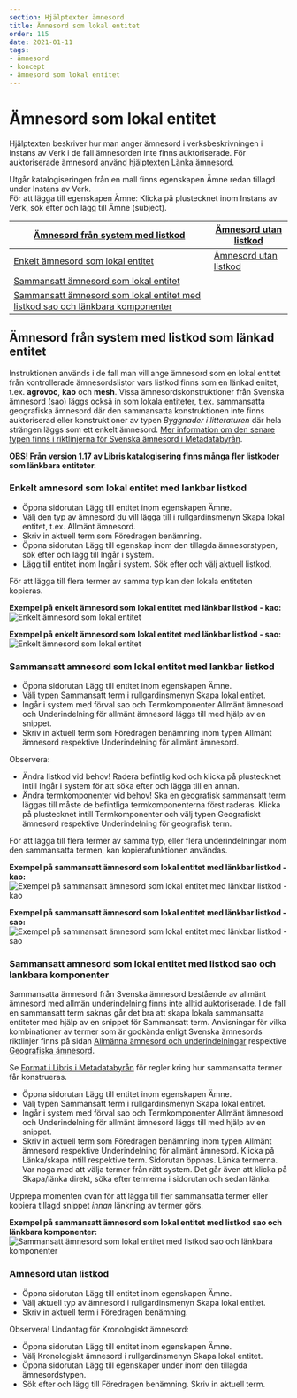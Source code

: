 ```yaml
---
section: Hjälptexter ämnesord
title: Ämnesord som lokal entitet
order: 115
date: 2021-01-11
tags:
- ämnesord
- koncept
- ämnesord som lokal entitet
---
```



# Ämnesord som lokal entitet
Hjälptexten beskriver hur man anger ämnesord i verksbeskrivningen i Instans av Verk i de fall ämnesorden inte finns auktoriserade. För auktoriserade ämnesord [använd hjälptexten Länka ämnesord](https://libris.kb.se/katalogisering/help/workflow-linked-entity-sh).

Utgår katalogiseringen från en mall finns egenskapen Ämne redan tillagd under Instans av Verk. 
<br/>För att lägga till egenskapen Ämne: Klicka på plustecknet inom Instans av Verk, sök efter och lägg till Ämne (subject).

| [Ämnesord från system med listkod](#amnesord-från-system-med-listkod-som-länkad-entitet)  | [Ämnesord utan listkod](#amnesord-utan-listkod)
| ----------- |  ----------- | 
| [Enkelt ämnesord som lokal entitet](#enkelt-amnesord-som-lokal-entitet-med-lankbar-listkod) |  [Ämnesord utan listkod](#amnesord-utan-listkod) |
| [Sammansatt ämnesord som lokal entitet](#sammansatt-amnesord-som-lokal-entitet-med-lankbar-listkod) |
| [Sammansatt ämnesord som lokal entitet med listkod sao och länkbara komponenter](#sammansatt-amnesord-som-lokal-entitet-med-listkod-sao-och-lankbara-komponenter) | |


## Ämnesord från system med listkod som länkad entitet
Instruktionen används i de fall man vill ange ämnesord som en lokal entitet från kontrollerade ämnesordslistor vars listkod finns som en länkad enitet, t.ex. **agrovoc**, **kao** och **mesh**. Vissa ämnesordskonstruktioner från Svenska ämnesord (sao) läggs också in som lokala entiteter, t.ex. sammansatta geografiska ämnesord där den sammansatta konstruktionen inte finns auktoriserad eller konstruktioner av typen *Byggnader i litteraturen* där hela strängen läggs som ett enkelt ämnesord. [Mer information om den senare typen finns i riktlinjerna för Svenska ämnesord i Metadatabyrån](https://metadatabyran.kb.se/amnesord-och-genre-form/svenska-amnesord/sarskilda-amnesomraden/....i-bibeln-i-filmen-i-heraldiken-i-konsten).

**OBS! Från version 1.17 av Libris katalogisering finns många fler listkoder som länkbara entiteter.**

### Enkelt amnesord som lokal entitet med lankbar listkod

* Öppna sidorutan Lägg till entitet inom egenskapen Ämne. 
* Välj den typ av ämnesord du vill lägga till i rullgardinsmenyn Skapa lokal entitet, t.ex. Allmänt ämnesord.
* Skriv in aktuell term som Föredragen benämning.
* Öppna sidorutan Lägg till egenskap inom den tillagda ämnesorstypen, sök efter och lägg till Ingår i system.
* Lägg till entitet inom Ingår i system. Sök efter och välj aktuell listkod.

För att lägga till flera termer av samma typ kan den lokala entiteten kopieras.

**Exempel på enkelt ämnesord som lokal entitet med länkbar listkod - kao:**
</br>![Enkelt ämnesord som lokal entitet](LokaltEnkeltKao.png) 

**Exempel på enkelt ämnesord som lokal entitet med länkbar listkod - sao:**
</br>![Enkelt ämnesord som lokal entitet](LokaltilitteraturenSao.png) 


### Sammansatt amnesord som lokal entitet med lankbar listkod

* Öppna sidorutan Lägg till entitet inom egenskapen Ämne. 
* Välj typen Sammansatt term i rullgardinsmenyn Skapa lokal entitet.
* Ingår i system med förval sao och Termkomponenter Allmänt ämnesord och Underindelning för allmänt ämnesord läggs till med hjälp av en snippet.
* Skriv in aktuell term som Föredragen benämning inom typen Allmänt ämnesord respektive Underindelning för allmänt ämnesord.

Observera:
* Ändra listkod vid behov! Radera befintlig kod och klicka på plustecknet intill Ingår i system för att söka efter och lägga till en annan.
* Ändra termkomponenter vid behov! Ska en geografisk sammansatt term läggas till måste de befintliga termkomponenterna först raderas. Klicka på plustecknet intill Termkomponenter och välj typen Geografiskt ämnesord respektive Underindelning för geografisk term.

För att lägga till flera termer av samma typ, eller flera underindelningar inom den sammansatta termen, kan kopierafunktionen användas.

**Exempel på sammansatt ämnesord som lokal entitet med länkbar listkod - kao:**
</br>![Exempel på sammansatt ämnesord som lokal entitet med länkbar listkod - kao](LokaltSammansattKao.png) 

**Exempel på sammansatt ämnesord som lokal entitet med länkbar listkod - sao:**
</br>![Exempel på sammansatt ämnesord som lokal entitet med länkbar listkod - sao](LokaltGeoSammansattSao.png)


### Sammansatt amnesord som lokal entitet med listkod sao och lankbara komponenter

Sammansatta ämnesord från Svenska ämnesord bestående av allmänt ämnesord med allmän underindelning finns inte alltid auktoriserade. I de fall en sammansatt term saknas går det bra att skapa lokala sammansatta entiteter med hjälp av en snippet för Sammansatt term. Anvisningar för vilka kombinationer av termer som är godkända enligt Svenska ämnesords riktlinjer finns på sidan [Allmänna ämnesord och underindelningar](https://metadatabyran.kb.se/amnesord-och-genre-form/svenska-amnesord/typer-av-amnesord/allmanna-amnesord-och-underindelningar) respektive [Geografiska ämnesord](https://metadatabyran.kb.se/amnesord-och-genre-form/svenska-amnesord/typer-av-amnesord/geografiska-amnesord).

Se [Format i Libris i Metadatabyrån](https://metadatabyran.kb.se/amnesord-och-genre-form/amnesord-och-genre-form-i-libris/format-i-libris) för regler kring hur sammansatta termer får konstrueras.

* Öppna sidorutan Lägg till entitet inom egenskapen Ämne. 
* Välj typen Sammansatt term i rullgardinsmenyn Skapa lokal entitet.
* Ingår i system med förval sao och Termkomponenter Allmänt ämnesord och Underindelning för allmänt ämnesord läggs till med hjälp av en snippet.
* Skriv in aktuell term som Föredragen benämning inom typen Allmänt ämnesord respektive Underindelning för allmänt ämnesord. Klicka på Länka/skapa intill respektive term. Sidorutan öppnas. Länka termerna. Var noga med att välja termer från rätt system. Det går även att klicka på Skapa/länka direkt, söka efter termerna i sidorutan och sedan länka.

Upprepa momenten ovan för att lägga till fler sammansatta termer eller kopiera tillagd snippet *innan* länkning av termer görs.

**Exempel på sammansatt ämnesord som lokal entitet med listkod sao och länkbara komponenter:**
</br>![Sammansatt ämnesord som lokal entitet med listkod sao och länkbara komponenter](LokaltSammansattSao.png) 


### Amnesord utan listkod

* Öppna sidorutan Lägg till entitet inom egenskapen Ämne. 
* Välj aktuell typ av ämnesord i rullgardinsmenyn Skapa lokal entitet.
* Skriv in aktuell term i Föredragen benämning.

Observera! Undantag för Kronologiskt ämnesord:
* Öppna sidorutan Lägg till entitet inom egenskapen Ämne. 
* Välj Kronologiskt ämnesord i rullgardinsmenyn Skapa lokal entitet.
* Öppna sidorutan Lägg till egenskaper under inom den tillagda ämnesordstypen. 
* Sök efter och lägg till Föredragen benämning. Skriv in aktuell term.
